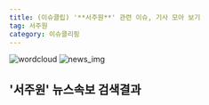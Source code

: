 ```yaml
---
title: (이슈클립) '**서주원**' 관련 이슈, 기사 모아 보기
tag: 서주원
category: 이슈클리핑
---
```

![wordcloud](https://s3.ap-northeast-2.amazonaws.com/lyrics101-wordcloud/2018-09-28-1538119842.png)
![news_img](https://user-images.githubusercontent.com/42597476/44507050-1206f400-a6e4-11e8-8d98-7ffbfebb353f.png)
## **'**서주원**'** 뉴스속보 검색결과

